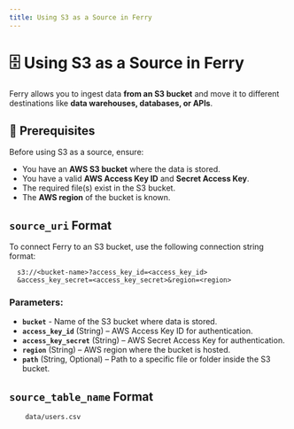 ```yaml
---
title: Using S3 as a Source in Ferry
---
```


# 🗄️ Using S3 as a Source in Ferry

Ferry allows you to ingest data **from an S3 bucket** and move it to different destinations like **data warehouses, databases, or APIs**.

## 📌 Prerequisites

Before using S3 as a source, ensure:
- You have an **AWS S3 bucket** where the data is stored.
- You have a valid **AWS Access Key ID** and **Secret Access Key**.
- The required file(s) exist in the S3 bucket.
- The **AWS region** of the bucket is known.

## `source_uri` Format
To connect Ferry to an S3 bucket, use the following connection string format:

```plaintext
  s3://<bucket-name>?access_key_id=<access_key_id>
  &access_key_secret=<access_key_secret>&region=<region>
```

### Parameters:
- **`bucket`**  - Name of the S3 bucket where data is stored.  
- **`access_key_id`** (String) – AWS Access Key ID for authentication.  
- **`access_key_secret`** (String) – AWS Secret Access Key for authentication.  
- **`region`** (String) – AWS region where the bucket is hosted.  
- **`path`** (String, Optional) – Path to a specific file or folder inside the S3 bucket.  


## `source_table_name` Format

```plaintext
    data/users.csv
```